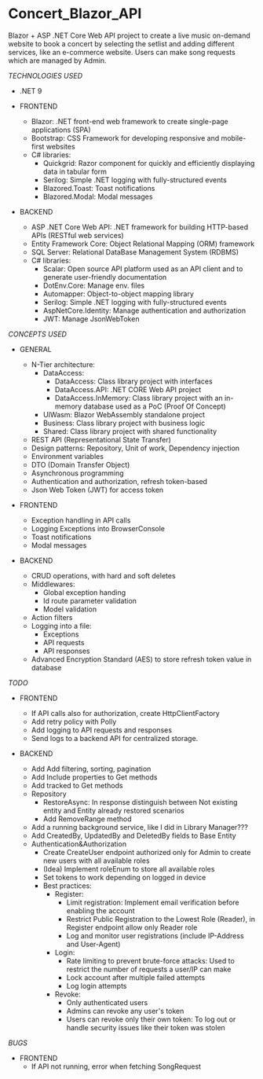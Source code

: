 # Concert_Blazor_API

Blazor + ASP .NET Core Web API project to create a live music on-demand website to book a concert by selecting the setlist and adding different services, like an e-commerce website.
Users can make song requests which are managed by Admin.

_TECHNOLOGIES USED_

- .NET 9

- FRONTEND
  - Blazor: .NET front-end web framework to create single-page applications (SPA)
  - Bootstrap: CSS Framework for developing responsive and mobile-first websites
  - C# libraries:
    - Quickgrid: Razor component for quickly and efficiently displaying data in tabular form
    - Serilog: Simple .NET logging with fully-structured events
	- Blazored.Toast: Toast notifications
	- Blazored.Modal: Modal messages

- BACKEND
  - ASP .NET Core Web API: .NET framework for building HTTP-based APIs (RESTful web services)
  - Entity Framework Core: Object Relational Mapping (ORM) framework
  - SQL Server: Relational DataBase Management System (RDBMS)
  - C# libraries:
    - Scalar: Open source API platform used as an API client and to generate user-friendly documentation
    - DotEnv.Core: Manage env. files
	- Automapper: Object-to-object mapping library
	- Serilog: Simple .NET logging with fully-structured events
	- AspNetCore.Identity: Manage authentication and authorization
	- JWT: Manage JsonWebToken
	
_CONCEPTS USED_

- GENERAL
  - N-Tier architecture:
    - DataAccess: 
	  - DataAccess: Class library project with interfaces
	  - DataAccess.API: .NET CORE Web API project
	  - DataAccess.InMemory: Class library project with an in-memory database used as a PoC (Proof Of Concept)
	- UIWasm: Blazor WebAssembly standalone project
	- Business: Class library project with business logic
	- Shared: Class library project with shared functionality
  - REST API (Representational State Transfer)
  - Design patterns: Repository, Unit of work, Dependency injection
  - Environment variables
  - DTO (Domain Transfer Object)
  - Asynchronous programming
  - Authentication and authorization, refresh token-based
  - Json Web Token (JWT) for access token

- FRONTEND
  - Exception handling in API calls
  - Logging Exceptions into BrowserConsole
  - Toast notifications
  - Modal messages

- BACKEND
  - CRUD operations, with hard and soft deletes
  - Middlewares:
    - Global exception handing
    - Id route parameter validation
    - Model validation
  - Action filters
  - Logging into a file:
    - Exceptions
	- API requests
	- API responses
  - Advanced Encryption Standard (AES) to store refresh token value in database

_TODO_

- FRONTEND
  - If API calls also for authorization, create HttpClientFactory
  - Add retry policy with Polly
  - Add logging to API requests and responses
  - Send logs to a backend API for centralized storage.

- BACKEND
  - Add Add filtering, sorting, pagination
  - Add Include properties to Get methods
  - Add tracked to Get methods
  - Repository
    - RestoreAsync: In response distinguish between Not existing entity and Entity already restored scenarios
	- Add RemoveRange method
  - Add a running background service, like I did in Library Manager???
  - Add CreatedBy, UpdatedBy and DeletedBy fields to Base Entity
  - Authentication&Authorization
	- Create CreateUser endpoint authorized only for Admin to create new users with all available roles
	- (Idea) Implement roleEnum to store all available roles
	- Set tokens to work depending on logged in device
	- Best practices:
	  - Register:
	    - Limit registration: Implement email verification before enabling the account
		- Restrict Public Registration to the Lowest Role (Reader), in Register endpoint allow only Reader role
		- Log and monitor user registrations (include IP-Address and User-Agent)
	  - Login:
	    - Rate limiting to prevent brute-force attacks: Used to restrict the number of requests a user/IP can make
		- Lock account after multiple failed attempts
		- Log login attempts
	  - Revoke:
	    - Only authenticated users
		- Admins can revoke any user's token
		- Users can revoke only their own token: To log out or handle security issues like their token was stolen
 
_BUGS_

- FRONTEND
  - If API not running, error when fetching SongRequest

